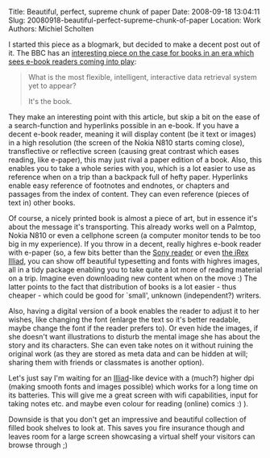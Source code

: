 Title: Beautiful, perfect, supreme chunk of paper
Date: 2008-09-18 13:04:11
Slug: 20080918-beautiful-perfect-supreme-chunk-of-paper
Location: Work
Authors: Michiel Scholten

<p>I started this piece as a blogmark, but decided to make a decent post out of it. The BBC has an <a href="http://news.bbc.co.uk/2/hi/uk_news/magazine/7619303.stm">interesting piece on the case for books in an era which sees e-book readers coming into play</a>:</p>

<blockquote><p>What is the most flexible, intelligent, interactive data retrieval system yet to appear?</p>
<p>It's the book.</p></blockquote>

<p>They make an interesting point with this article, but skip a bit on the ease of a search-function and hyperlinks possible in an e-book. If you have a decent e-book reader, meaning it will display content (be it text or images) in a high resolution (the screen of the Nokia N810 starts coming close), transflective or reflective screen (causing great contrast which eases reading, like e-paper), this may just rival a paper edition of a book. Also, this enables you to take a whole series with you, which is a lot easier to use as reference when on a trip than a backpack full of hefty paper. Hyperlinks enable easy reference of footnotes and endnotes, or chapters and passages from the index of content. They can even reference (pieces of text in) other books.</p>

<p>Of course, a nicely printed book is almost a piece of art, but in essence it's about the message it's transporting. This already works well on a Palmtop, Nokia N810 or even a cellphone screen (a computer monitor tends to be too big in my experience). If you throw in a decent, really highres e-book reader with e-paper (so, a few bits better than the <a href="http://en.wikipedia.org/wiki/Sony_Reader">Sony reader</a> or even <a href="http://www.irextechnologies.com/products/iliad">the iRex Illiad</a>, you can show off beautiful typesetting and fonts with highres images, all in a tidy package enabling you to take quite a lot more of reading material on a trip. Imagine even downloading new content when on the move :) The latter points to the fact that distribution of books is a lot easier - thus cheaper - which could be good for `small', unknown (independent?) writers.</p>

<p>Also, having a digital version of a book enables the reader to adjust it to her wishes, like changing the font (enlarge the text so it's better readable, maybe change the font if the reader prefers to). Or even hide the images, if she doesn't want illustrations to disturb the mental image she has about the story and its characters. She can even take notes on it without ruining the original work (as they are stored as meta data and can be hidden at will; sharing them with friends or classmates is another option).</p>

<p>Let's just say I'm waiting for an <a href="http://www.irextechnologies.com/products/iliad">Illiad</a>-like device with a (much?) higher dpi (making smooth fonts and images possible) which works for a long time on its batteries. This will give me a great screen with wifi capabilities, input for taking notes etc. and maybe even colour for reading (online) comics :) ).</p>

<p>Downside is that you don't get an impressive and beautiful collection of filled book shelves to look at. This saves you fire insurance though and leaves room for a large screen showcasing a virtual shelf your visitors can browse through ;)</p>